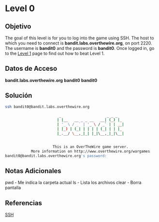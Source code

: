
# Level 0

## Objetivo
The goal of this level is for you to log into the game using SSH. The host to which you need to connect is **bandit.labs.overthewire.org**, on port 2220. The username is **bandit0** and the password is **bandit0**. Once logged in, go to the [Level 1](https://overthewire.org/wargames/bandit/bandit1.html) page to find out how to beat Level 1.

## Datos de Acceso
**bandit.labs.overthewire.org**
**bandit0**
**bandit0**

## Solución
```bash
ssh bandit0@bandit.labs.overthewire.org

                         _                     _ _ _   
                        | |__   __ _ _ __   __| (_) |_ 
                        | '_ \ / _` | '_ \ / _` | | __|
                        | |_) | (_| | | | | (_| | | |_ 
                        |_.__/ \__,_|_| |_|\__,_|_|\__|
                                                       

                      This is an OverTheWire game server. 
            More information on http://www.overthewire.org/wargames
bandit0@bandit.labs.overthewire.org's password: 

```

## Notas Adicionales
pwd  - Me indica la carpeta actual
ls      - Lista los archivos
clear - Borra pantalla

## Referencias
[SSH](https://es.wikipedia.org/wiki/Secure_Shell)


